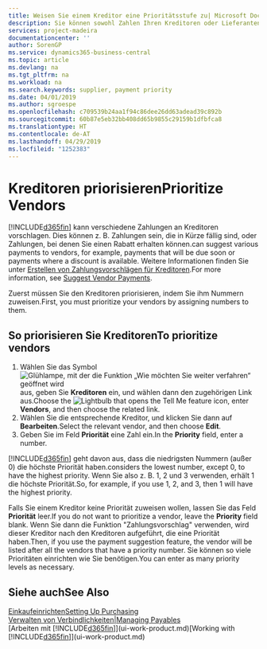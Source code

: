 ```yaml
---
title: Weisen Sie einem Kreditor eine Prioritätsstufe zu| Microsoft Docs
description: Sie können sowohl Zahlen Ihren Kreditoren oder Lieferanten zuweisen, um sie zu priorisieren und Zahlungsvorschläge in  Business Central zu erleichtern.
services: project-madeira
documentationcenter: ''
author: SorenGP
ms.service: dynamics365-business-central
ms.topic: article
ms.devlang: na
ms.tgt_pltfrm: na
ms.workload: na
ms.search.keywords: supplier, payment priority
ms.date: 04/01/2019
ms.author: sgroespe
ms.openlocfilehash: c709539b24aa1f94c86dee26dd63adead39c892b
ms.sourcegitcommit: 60b87e5eb32bb408dd65b9855c29159b1dfbfca8
ms.translationtype: HT
ms.contentlocale: de-AT
ms.lasthandoff: 04/29/2019
ms.locfileid: "1252383"
---
```

# <a name="prioritize-vendors"></a><span data-ttu-id="1adc4-103">Kreditoren priorisieren</span><span class="sxs-lookup"><span data-stu-id="1adc4-103">Prioritize Vendors</span></span>
[!INCLUDE[d365fin](includes/d365fin_md.md)] <span data-ttu-id="1adc4-104">kann verschiedene Zahlungen an Kreditoren vorschlagen. Dies können z. B. Zahlungen sein, die in Kürze fällig sind, oder Zahlungen, bei denen Sie einen Rabatt erhalten können.</span><span class="sxs-lookup"><span data-stu-id="1adc4-104">can suggest various payments to vendors, for example, payments that will be due soon or payments where a discount is available.</span></span> <span data-ttu-id="1adc4-105">Weitere Informationen finden Sie unter [Erstellen von Zahlungsvorschlägen für Kreditoren](payables-how-suggest-vendor-payments.md).</span><span class="sxs-lookup"><span data-stu-id="1adc4-105">For more information, see [Suggest Vendor Payments](payables-how-suggest-vendor-payments.md).</span></span>

<span data-ttu-id="1adc4-106">Zuerst müssen Sie den Kreditoren priorisieren, indem Sie ihm Nummern zuweisen.</span><span class="sxs-lookup"><span data-stu-id="1adc4-106">First, you must prioritize your vendors by assigning numbers to them.</span></span>

## <a name="to-prioritize-vendors"></a><span data-ttu-id="1adc4-107">So priorisieren Sie Kreditoren</span><span class="sxs-lookup"><span data-stu-id="1adc4-107">To prioritize vendors</span></span>
1. <span data-ttu-id="1adc4-108">Wählen Sie das Symbol ![Glühlampe, mit der die Funktion „Wie möchten Sie weiter verfahren“ geöffnet wird](media/ui-search/search_small.png "Wie möchten Sie weiter verfahren?") aus, geben Sie **Kreditoren** ein, und wählen dann den zugehörigen Link aus.</span><span class="sxs-lookup"><span data-stu-id="1adc4-108">Choose the ![Lightbulb that opens the Tell Me feature](media/ui-search/search_small.png "Tell me what you want to do") icon, enter **Vendors**, and then choose the related link.</span></span>
2. <span data-ttu-id="1adc4-109">Wählen Sie die entsprechende Kreditor, und klicken Sie dann auf **Bearbeiten**.</span><span class="sxs-lookup"><span data-stu-id="1adc4-109">Select the relevant vendor, and then choose **Edit**.</span></span>
3. <span data-ttu-id="1adc4-110">Geben Sie im Feld **Priorität** eine Zahl ein.</span><span class="sxs-lookup"><span data-stu-id="1adc4-110">In the **Priority** field, enter a number.</span></span>

[!INCLUDE[d365fin](includes/d365fin_md.md)] <span data-ttu-id="1adc4-111">geht davon aus, dass die niedrigsten Nummern (außer 0) die höchste Priorität haben.</span><span class="sxs-lookup"><span data-stu-id="1adc4-111">considers the lowest number, except 0, to have the highest priority.</span></span> <span data-ttu-id="1adc4-112">Wenn Sie also z. B. 1, 2 und 3 verwenden, erhält 1 die höchste Priorität.</span><span class="sxs-lookup"><span data-stu-id="1adc4-112">So, for example, if you use 1, 2, and 3, then 1 will have the highest priority.</span></span>

<span data-ttu-id="1adc4-113">Falls Sie einem Kreditor keine Priorität zuweisen wollen, lassen Sie das Feld **Priorität** leer.</span><span class="sxs-lookup"><span data-stu-id="1adc4-113">If you do not want to prioritize a vendor, leave the **Priority** field blank.</span></span> <span data-ttu-id="1adc4-114">Wenn Sie dann die Funktion "Zahlungsvorschlag" verwenden, wird dieser Kreditor nach den Kreditoren aufgeführt, die eine Priorität haben.</span><span class="sxs-lookup"><span data-stu-id="1adc4-114">Then, if you use the payment suggestion feature, the vendor will be listed after all the vendors that have a priority number.</span></span> <span data-ttu-id="1adc4-115">Sie können so viele Prioritäten einrichten wie Sie benötigen.</span><span class="sxs-lookup"><span data-stu-id="1adc4-115">You can enter as many priority levels as necessary.</span></span>

## <a name="see-also"></a><span data-ttu-id="1adc4-116">Siehe auch</span><span class="sxs-lookup"><span data-stu-id="1adc4-116">See Also</span></span>
[<span data-ttu-id="1adc4-117">Einkaufeinrichten</span><span class="sxs-lookup"><span data-stu-id="1adc4-117">Setting Up Purchasing</span></span>](purchasing-setup-purchasing.md)  
[<span data-ttu-id="1adc4-118">Verwalten von Verbindlichkeiten|</span><span class="sxs-lookup"><span data-stu-id="1adc4-118">Managing Payables</span></span>](payables-manage-payables.md)  
<span data-ttu-id="1adc4-119">[Arbeiten mit [!INCLUDE[d365fin](includes/d365fin_md.md)]](ui-work-product.md)</span><span class="sxs-lookup"><span data-stu-id="1adc4-119">[Working with [!INCLUDE[d365fin](includes/d365fin_md.md)]](ui-work-product.md)</span></span>
